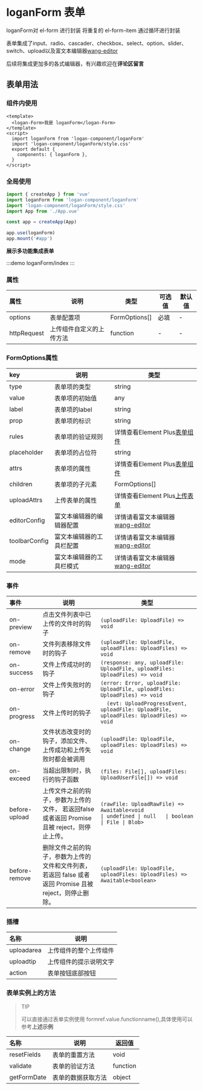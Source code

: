 # loganForm 表单
loganForm对 el-form 进行封装 将重复的 el-form-item 通过循环进行封装 

表单集成了input、radio、cascader、checkbox、select、option、slider、switch、upload以及富文本编辑器[wang-editor](https://www.wangeditor.com/)

后续将集成更加多的各式编辑器，有兴趣欢迎在**评论区留言**
## 表单用法
### 组件内使用
```vue
<template>
  <logan-Form>我是 loganForm</logan-Form>
</template>
<script>
  import loganForm from 'logan-component/loganForm'
  import 'logan-component/loganForm/style.css'
  export default {
    components: { loganForm },
  }
</script>

```
### 全局使用
```js
import { createApp } from 'vue'
import loganForm from 'logan-component/loganForm'
import 'logan-component/loganForm/style.css'
import App from './App.vue'

const app = createApp(App)

app.use(loganForm)
app.mount('#app')

```

**展示多功能集成表单**

:::demo
loganForm/index
:::


### 属性
| 属性        | 说明                     | 类型          | 可选值 | 默认值 |
| :---------- | ------------------------ | ------------- | ------ | ------ |
| options     | 表单配置项               | FormOptions[] | 必填   | -      |
| httpRequest | 上传组件自定义的上传方法 | function      | -      | -      |

### FormOptions属性
| key           | 说明                     | 类型                                                                                 |
| :------------ | ------------------------ | ------------------------------------------------------------------------------------ |
| type          | 表单项的类型             | string                                                                               |
| value         | 表单项的初始值           | any                                                                                  |
| label         | 表单项的label            | string                                                                               |
| prop          | 表单项的标识             | string                                                                               |
| rules         | 表单项的验证规则         | 详情查看Element Plus[表单组件](https://element-plus.org/zh-CN/component/upload.html) |
| placeholder   | 表单项的占位符           | string                                                                               |
| attrs         | 表单项的属性             | 详情查看Element Plus[表单组件](https://element-plus.org/zh-CN/component/upload.html) |
| children      | 表单项的子元素           | FormOptions[]                                                                        |
| uploadAttrs   | 上传表单的属性           | 详情查看Element Plus[上传表单](https://element-plus.org/zh-CN/component/upload.html) |
| editorConfig  | 富文本编辑器的编辑器配置 | 详情请看富文本编辑器[wang-editor](https://www.wangeditor.com/)                       |
| toolbarConfig | 富文本编辑器的工具栏配置 | 详情请看富文本编辑器[wang-editor](https://www.wangeditor.com/)                       |
| mode          | 富文本编辑器的工具栏模式 | 详情请看富文本编辑器[wang-editor](https://www.wangeditor.com/)                       |


### 事件
| 事件          | 说明                                                                                                     | 类型                                                                                                                           |
| :------------ | -------------------------------------------------------------------------------------------------------- | ------------------------------------------------------------------------------------------------------------------------------ |
| on-preview    | 点击文件列表中已上传的文件时的钩子                                                                       | `(uploadFile: UploadFile) => void`                                                                                             |
| on-remove     | 文件列表移除文件时的钩子                                                                                 | `(uploadFile: UploadFile, uploadFiles: UploadFiles) => void`                                                                   |
| on-success    | 文件上传成功时的钩子                                                                                     | `(response: any, uploadFile: UploadFile, uploadFiles: UploadFiles) => void`                                                    |
| on-error      | 文件上传失败时的钩子                                                                                     | `(error: Error, uploadFile: UploadFile, uploadFiles: UploadFiles) => void`                                                     |
| on-progress   | 文件上传时的钩子                                                                                         | `	(evt: UploadProgressEvent, uploadFile: UploadFile, uploadFiles: UploadFiles) => void`                                        |
| on-change     | 文件状态改变时的钩子，添加文件、上传成功和上传失败时都会被调用                                           | `(uploadFile: UploadFile, uploadFiles: UploadFiles) => void`                                                                   |
| on-exceed     | 当超出限制时，执行的钩子函数                                                                             | `(files: File[], uploadFiles: UploadUserFile[]) => void`                                                                       |
| before-upload | 上传文件之前的钩子，参数为上传的文件， 若返回false或者返回 Promise 且被 reject，则停止上传。             | `(rawFile: UploadRawFile) => Awaitable<void                                \| undefined \| null   \| boolean \| File \| Blob>` |
| before-remove | 删除文件之前的钩子，参数为上传的文件和文件列表， 若返回 false 或者返回 Promise 且被 reject，则停止删除。 | `(uploadFile: UploadFile, uploadFiles: UploadFiles) => Awaitable<boolean>`                                                     |


### 插槽
| 名称       | 说明                   |
| :--------- | ---------------------- |
| uploadarea | 上传组件的整个上传组件 |
| uploadtip  | 上传组件的提示说明文字 |
| action     | 表单按钮底部按钮       |

### 表单实例上的方法
> TIP
>
> 可以直接通过表单实例使用 formref.value.functionname(),具体使用可以参考**上述示例**


| 名称        | 说明               | 返回值   |
| :---------- | ------------------ | -------- |
| resetFields | 表单的重置方法     | void     |
| validate    | 表单的验证方法     | function |
| getFormDate | 表单的数据获取方法 | object   |




